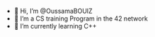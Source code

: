 - 👋 Hi, I’m @OussamaBOUIZ
- 👀 I’m a CS training Program in the 42 network
- 🌱 I’m currently learning C++

<!---
OussamaBOUIZ/OussamaBOUIZ is a ✨ special ✨ repository because its `README.md` (this file) appears on your GitHub profile.
You can click the Preview link to take a look at your changes.
--->
